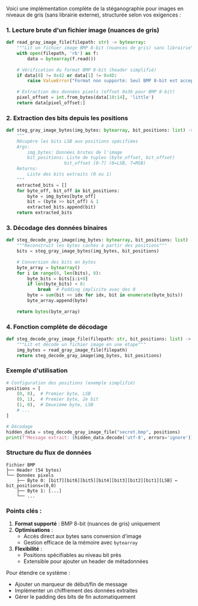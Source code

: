 Voici une implémentation complète de la stéganographie pour images en niveaux de gris (sans librairie externe), structurée selon vos exigences :

### 1. Lecture brute d'un fichier image (nuances de gris)
```python
def read_gray_image_file(filepath: str) -> bytearray:
    """Lit un fichier image BMP 8-bit (nuances de gris) sans librairie"""
    with open(filepath, 'rb') as f:
        data = bytearray(f.read())
    
    # Vérification du format BMP 8-bit (header simplifié)
    if data[0] != 0x42 or data[1] != 0x4D:
        raise ValueError("Format non supporté: Seul BMP 8-bit est accepté")
    
    # Extraction des données pixels (offset 0x36 pour BMP 8-bit)
    pixel_offset = int.from_bytes(data[10:14], 'little')
    return data[pixel_offset:]
```

### 2. Extraction des bits depuis les positions
```python
def steg_gray_image_bytes(img_bytes: bytearray, bit_positions: list) -> list:
    """
    Récupère les bits LSB aux positions spécifiées
    Args:
        img_bytes: Données brutes de l'image
        bit_positions: Liste de tuples (byte_offset, bit_offset)
                      bit_offset [0-7] (0=LSB, 7=MSB)
    Returns:
        Liste des bits extraits (0 ou 1)
    """
    extracted_bits = []
    for byte_off, bit_off in bit_positions:
        byte = img_bytes[byte_off]
        bit = (byte >> bit_off) & 1
        extracted_bits.append(bit)
    return extracted_bits
```

### 3. Décodage des données binaires
```python
def steg_decode_gray_image(img_bytes: bytearray, bit_positions: list) -> bytes:
    """Reconstruit les bytes cachés à partir des positions"""
    bits = steg_gray_image_bytes(img_bytes, bit_positions)
    
    # Conversion des bits en bytes
    byte_array = bytearray()
    for i in range(0, len(bits), 8):
        byte_bits = bits[i:i+8]
        if len(byte_bits) < 8:
            break  # Padding implicite avec des 0
        byte = sum(bit << idx for idx, bit in enumerate(byte_bits))
        byte_array.append(byte)
    
    return bytes(byte_array)
```

### 4. Fonction complète de décodage
```python
def steg_decode_gray_image_file(filepath: str, bit_positions: list) -> bytes:
    """Lit et décode un fichier image en une étape"""
    img_bytes = read_gray_image_file(filepath)
    return steg_decode_gray_image(img_bytes, bit_positions)
```

### Exemple d'utilisation
```python
# Configuration des positions (exemple simplifié)
positions = [
    (0, 0),  # Premier byte, LSB
    (0, 1),  # Premier byte, 2e bit
    (1, 0),  # Deuxième byte, LSB
    # ...
]

# Décodage
hidden_data = steg_decode_gray_image_file("secret.bmp", positions)
print(f"Message extrait: {hidden_data.decode('utf-8', errors='ignore')}")
```

### Structure du flux de données
```
Fichier BMP
├── Header (54 bytes)
└── Données pixels
    ├── Byte 0: [bit7][bit6][bit5][bit4][bit3][bit2][bit1][LSB] ← bit_positions=(0,0)
    ├── Byte 1: [...]
    └── ...
```

### Points clés :
1. **Format supporté** : BMP 8-bit (nuances de gris) uniquement
2. **Optimisations** :
   - Accès direct aux bytes sans conversion d'image
   - Gestion efficace de la mémoire avec `bytearray`
3. **Flexibilité** :
   - Positions spécifiables au niveau bit près
   - Extensible pour ajouter un header de métadonnées

Pour étendre ce système :
- Ajouter un marqueur de début/fin de message
- Implémenter un chiffrement des données extraites
- Gérer le padding des bits de fin automatiquement